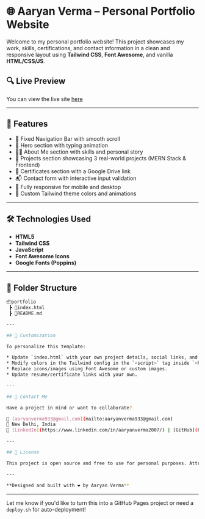 
# 🌐 Aaryan Verma – Personal Portfolio Website

Welcome to my personal portfolio website! This project showcases my work, skills, certifications, and contact information in a clean and responsive layout using **Tailwind CSS**, **Font Awesome**, and vanilla **HTML/CSS/JS**.

## 🔍 Live Preview

You can view the live site [here](https://aaryan-verma-portofolio.netlify.app/)

---

## 🚀 Features

- 📌 Fixed Navigation Bar with smooth scroll
- 🎯 Hero section with typing animation
- 👨‍💻 About Me section with skills and personal story
- 💼 Projects section showcasing 3 real-world projects (MERN Stack & Frontend)
- 📜 Certificates section with a Google Drive link
- 📬 Contact form with interactive input validation
- 📱 Fully responsive for mobile and desktop
- 🌈 Custom Tailwind theme colors and animations

---

## 🛠️ Technologies Used

- **HTML5**
- **Tailwind CSS**
- **JavaScript**
- **Font Awesome Icons**
- **Google Fonts (Poppins)**

---

## 📁 Folder Structure

```bash
📦portfolio
 ┣ 📜index.html
 ┣ 📜README.md

---

## 🔧 Customization

To personalize this template:

* Update `index.html` with your own project details, social links, and certificates.
* Modify colors in the Tailwind config in the `<script>` tag inside `<head>`.
* Replace icons/images using Font Awesome or custom images.
* Update resume/certificate links with your own.

---

## 💌 Contact Me

Have a project in mind or want to collaborate?

📧 [aaryanverma933@gmail.com](mailto:aaryanverma933@gmail.com)
📍 New Delhi, India
🔗 [LinkedIn](https://www.linkedin.com/in/aaryanverma2007/) | [GitHub](https://github.com/KillerHyena)

---

## 📄 License

This project is open source and free to use for personal purposes. Attribution appreciated but not required.

---

**Designed and built with ❤️ by Aaryan Verma**

```

---

Let me know if you'd like to turn this into a GitHub Pages project or need a `deploy.sh` for auto-deployment!
```
